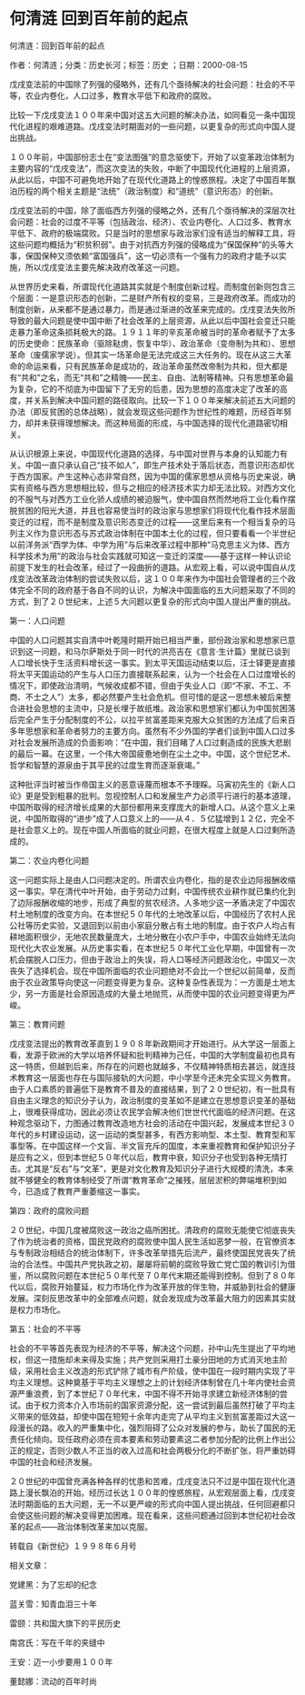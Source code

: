 # 何清涟  回到百年前的起点    
    
何清涟：回到百年前的起点    
作者：何清涟；分类：历史长河；标签：历史 ；日期：2000-08-15    
戊戌变法前的中国除了列强的侵略外，还有几个亟待解决的社会问题：社会的不平等，农业内卷化，人口过多，教育水平低下和政府的腐败。    
比较一下戊戌变法１００年来中国对这五大问题的解决办法，如同看见一条中国现代化进程的艰难道路。戊戌变法时期面对的一些问题，以更复杂的形式向中国人提出挑战。    
１００年前，中国部份志士在“变法图强”的意念驱使下，开始了以变革政治体制为主要内容的“戊戌变法”，而这次变法的失败，中断了中国现代化进程的上层资源，从此以后，中国不可避免地开始了在现代化道路上的惶惑旅程。决定了中国百年飘泊历程的两个相关主题是“法统”（政治制度）和“道统”（意识形态）的创新。    
戊戌变法前的中国，除了面临西方列强的侵略之外，还有几个亟待解决的深层次社会问题：社会的过度不平等（包括政治、经济）、农业内卷化、人口过多、教育水平低下、政府的极端腐败。只是当时的思想家与政治家们没有适当的解释工具，将这些问题均概括为“积贫积弱”。由于对抗西方列强的侵略成为“保国保种”的头等大事，保国保种又须依赖“富国强兵”，这一切必须有一个强有力的政府才能予以实施，所以戊戌变法主要先解决政府改革这一问题。    
从世界历史来看，所谓现代化道路其实就是个制度创新过程。而制度创新则包含三个层面：一是意识形态的创新，二是财产所有权的变易，三是政府改革。而成功的制度创新，从来都不是通过暴力，而是通过渐进的改革来完成的。戊戌变法失败所导致的最大问题是使中国中断了社会改革的上层资源，从此以后中国社会变迁只能走暴力革命这条损耗极大的路。１９１１年的辛亥革命被当时的革命者赋予了太多的历史使命：民族革命（驱除鞑虏，恢复中华）、政治革命（变帝制为共和）、思想革命（废儒家学说）。但其实一场革命是无法完成这三大任务的。现在从这三大革命的命运来看，只有民族革命是成功的，政治革命虽然改帝制为共和，但大都是有“共和”之名，而无“共和”之精魄——民主、自由、法制等精神。只有思想革命最为复杂，它的不彻底为中国留下了无穷的后患，因为思想的高度决定了改革的高度，并关系到解决中国问题的路径取向。比较一下１００年来解决前述五大问题的办法（即反贫困的总体战略），就会发现这些问题作为世纪性的难题，历经百年努力，却并未获得理想解决。而这种局面的形成，与中国选择的现代化道路密切相关。    
从认识根源上来说，中国现代化道路的选择，与中国对世界与本身的认知能力有关。中国一直只承认自己“技不如人”，即生产技术处于落后状态，而意识形态却优于西方国家。产生这种心态非常自然，因为中国的儒家思想从资格与历史来说，确实有资格与西方思想相比较，但与之相应的经济技术实力却无法比较。对西方文化的不服气与对西方工业化骄人成绩的被迫服气，使中国自然而然地将工业化看作摆脱贫困的阳光大道，并且也容易使当时的政治家与思想家们将现代化看作技术层面变迁的过程，而不是制度及意识形态变迁的过程——这里后来有一个相当复杂的马列主义作为意识形态与苏式政治体制在中国本土化的过程，但只要看看一个半世纪以前洋务派“西学为体、中学为用”与后来改革过程中那种“马克思主义为体、西方科学技术为用”的政治与社会实践就可知这一变迁的深度——基于这样一种认识论前提下发生的社会改革，经过了一段曲折的道路。从宏观上看，可以说中国自从戊戌变法改革政治体制的尝试失败以后，这１００年来作为中国社会管理者的三个政体完全不同的政府基于各自不同的认识，为解决中国面临的五大问题采取了不同的方式，到了２０世纪末，上述５大问题以更复杂的形式向中国人提出严重的挑战。    
第一：人口问题    
中国的人口问题其实自清中叶乾隆时期开始已相当严重，部份政治家和思想家已意识到这一问题，和马尔萨斯处于同一时代的洪亮吉在《意言·生计篇》里就已谈到人口增长快于生活资料增长这一事实。到太平天国运动结束以后，汪士铎更是直接将太平天国运动的产生与人口压力直接联系起来，认为一个社会在人口过度增长的情况下，即使政治清明，气候收成都不错，但由于失业人口（即“不家、不工、不商、不士之人”）太多，都必然要产生社会危机。但可惜的是这一思想未被后来整合进社会思想的主流中，只是长埋于故纸堆。政治家和思想家们都认为中国贫困落后完全产生于分配制度的不公，以拉平贫富差距来克服大众贫困的方法成了后来百多年思想家和革命者努力的主要方向。虽然有不少外国的学者们谈到中国人口过多对社会发展所造成的负面影响：“在中国，我们目睹了人口过剩造成的民族大悲剧的最后一幕。在这里，一个伟大帝国疲惫地倒在尘土之中。中国，这个世纪艺术、哲学和智慧的源泉由于其平民的过度生育而逐渐衰竭。”    
这种批评当时被当作帝国主义的恶意诬蔑而根本不予理睬。马寅初先生的《新人口论》更是受到粗暴的批判。忽视控制人口和发展生产力必须平行进行的基本道理，中国所取得的经济增长成果的大部份都用来支撑庞大的新增人口。从这个意义上来说，中国所取得的“进步”成了人口意义上的——从４．５亿猛增到１２亿，完全不是社会意义上的。现在中国人所面临的就业问题，在很大程度上就是人口过剩所造成的。    
第二：农业内卷化问题    
这一问题实际上是由人口问题决定的。所谓农业内卷化，指的是农业边际报酬收缩这一事实。早在清代中叶开始，由于劳动力过剩，中国传统农业耕作就已集约化到了边际报酬收缩的地步，形成了典型的贫农经济。人多地少这一矛盾决定了中国农村土地制度的改变方向。在本世纪５０年代的土地改革以后，中国经历了农村人民公社等历史实验，又退回到以前由小家庭分散占有土地的制度。由于农户人均占有耕地面积很少，无地农民数量庞大，土地分散在小农户手中，中国农业始终无法向现代化大农业发展。从历史事实看，在本世纪５０年代工业化早期，中国曾有一次机会摆脱人口压力，但由于政治上的失误，将人口等经济问题政治化，中国又一次丧失了选择机会。现在中国所面临的农业问题绝对不会比一个世纪以前简单，反而由于农业政策导向使这一问题变得更为复杂。这种复杂性表现为：一方面是土地太少，另一方面是社会原因造成的大量土地抛荒，从而使中国的农业问题变得更为严峻。    
第三：教育问题    
戊戌变法提出的教育改革直到１９０８年新政期间才开始进行。从大学这一层面上看，发源于欧洲的大学以培养怀疑和批判精神为己任，中国的大学制度最初也具有这一特质，但越到后来，所存在的问题也就越多，不仅精神特质相去甚远，就连技术教育这一层面也存在与国际接轨的大问题，中小学至今还未完全实现义务教育。由于人口素质的普遍低下是教育不普及的直接结果，到了２０世纪初，有一批具有自由主义理念的知识分子认为，政治制度的变革如不是建立在思想意识变革的基础上，很难获得成功，因此必须让农民学会解决他们世世代代面临的经济问题。在这种观念驱动下，力图通过教育改造地方社会的活动在中国兴起，发展成本世纪３０年代的乡村建设运动，这一运动的类型甚多，有西方影响型、本土型、教育型和军事型等。在中国这样一个文盲、半文盲充斥的国度，本来重视教育和保护知识分子是应有之义，但到本世纪５０年代以后，教育中衰，知识分子也受到各种无情打击。尤其是“反右”与“文革”，更是对文化教育及知识分子进行大规模的清洗，本来就不够健全的教育体制经受了所谓“教育革命”之摧残，层层淤积的弊端堆积到如今，已造成了教育严重萎缩这一事实。    
第四：政府的腐败问题    
２０世纪，中国几度被腐败这一政治之癌所困扰。清政府的腐败无能使它彻底丧失了作为统治者的资格，国民党政府的腐败使中国人民生活如恶梦一般，在官僚资本与专制政治相结合的统治体制下，许多改革举措先后流产，最终使国民党丧失了统治的合法性。中国共产党执政之初，屡屡将前朝的腐败导致亡党亡国的教训引为借鉴，所以腐败问题在本世纪５０年代至７０年代末期还能得到控制。但到了８０年代以后，腐败开始蔓延，权力市场化作为改革开放的伴生物，并威胁到社会的健康发展。深刻反思改革中的全部难点问题，就会发现成为改革最大阻力的因素其实就是权力市场化。    
第五：社会的不平等    
社会的不平等首先表现为经济的不平等，解决这个问题，孙中山先生提出了平均地权，但这一措施却未来得及实施；共产党则采用打土豪分田地的方式消灭地主阶级，采用社会主义改造的形式铲除了城市有产阶级，使中国在一段时期内实现了平均主义理想。这种奠基于平均主义理想之上的计划经济体制曾在几十年内使社会资源严重浪费，到了本世纪７０年代末，中国不得不开始寻求建立新经济体制的尝试。由于权力资本介入市场前的国家资源分配，这一尝试到最后虽然打破了平均主义带来的低效益，却使中国在短短十余年内走完了从平均主义到贫富差距过大这一段漫长的路。收入的严重集中化，强烈阻碍了公众对发展的参与，助长了国民的无责任化倾向。现任政府必须在资本要素和劳动要素这二者参加分配的比例上作出公正的规定，否则少数人不正当的收入过高和社会两极分化的不断扩张，将严重妨碍中国的社会和经济发展。    
２０世纪的中国曾充满各种各样的忧患和苦难，戊戌变法只不过是中国在现代化道路上漫长飘泊的开始。经历过长达１００年的惶惑旅程，从宏观层面上看，戊戌变法时期面临的五大问题，无一不以更严峻的形式向中国人提出挑战，任何回避都只会使这些问题的解决变得更加困难。现在看来，这些问题通过回到本世纪初社会改革的起点——政治体制改革来加以克服。    
转载自《新世纪》１９９８年６月号    
    
相关文章：    
党建黑：为了忘却的纪念    
蓝关雪：知青血泪三十年    
雷颐：共和国大旗下的平民历史    
南宫氏：写在千年的夹缝中    
王安：迈一小步要用１００年    
董懿娜：流动的百年时尚